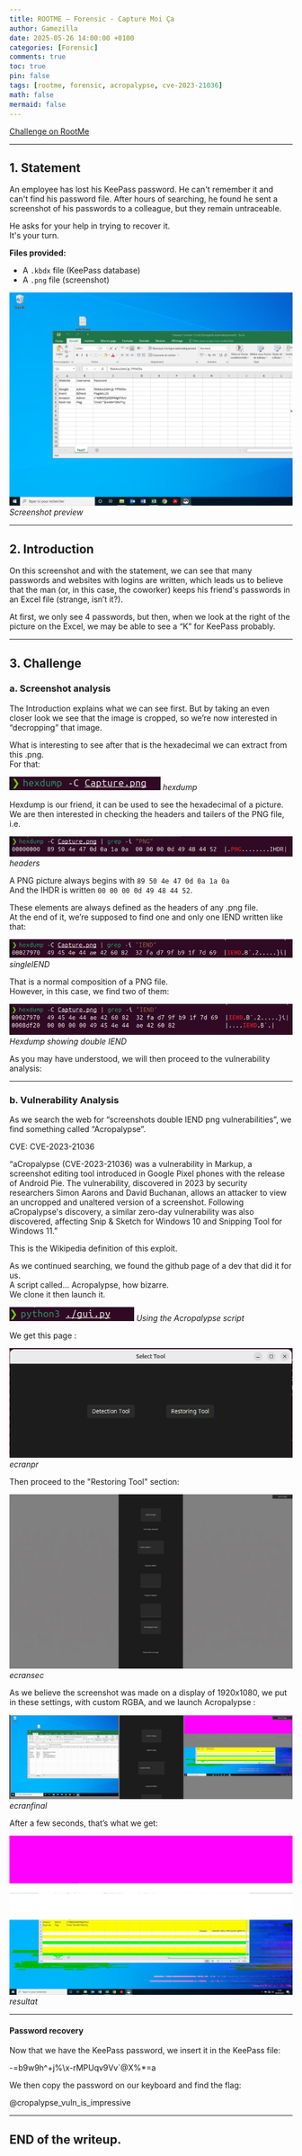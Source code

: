 ```yaml
---
title: ROOTME – Forensic - Capture Moi Ça
author: Gamezilla
date: 2025-05-26 14:00:00 +0100
categories: [Forensic]
comments: true
toc: true
pin: false
tags: [rootme, forensic, acropalypse, cve-2023-21036]
math: false
mermaid: false
---
```


[Challenge on RootMe](https://www.root-me.org/fr/Challenges/Forensic/Capture-moi-ca)

---

## 1. Statement

An employee has lost his KeePass password. He can't remember it and can't find his password file. After hours of searching, he found he sent a screenshot of his passwords to a colleague, but they remain untraceable.

He asks for your help in trying to recover it.  
It's your turn.

**Files provided:**
- A `.kbdx` file (KeePass database)
- A `.png` file (screenshot)

![Screenshot preview](/assets/img/posts/forensic/capture-moi-ca/capture_apercu.png)
_Screenshot preview_

---

## 2. Introduction

On this screenshot and with the statement, we can see that many passwords and websites with logins are written, which leads us to believe that the man (or, in this case, the coworker) keeps his friend's passwords in an Excel file (strange, isn’t it?).

At first, we only see 4 passwords, but then, when we look at the right of the picture on the Excel, we may be able to see a “K” for KeePass probably.

---

## 3. Challenge

### a. Screenshot analysis

The Introduction explains what we can see first. But by taking an even closer look we see that the image is cropped, so we’re now interested in “decropping” that image.

What is interesting to see after that is the hexadecimal we can extract from this .png.  
For that:

![hexdump](/assets/img/posts/forensic/capture-moi-ca/hexdump.png)
_hexdump_

Hexdump is our friend, it can be used to see the hexadecimal of a picture.  
We are then interested in checking the headers and tailers of the PNG file, i.e.  

![headers](/assets/img/posts/forensic/capture-moi-ca/headers.png)
_headers_

A PNG picture always begins with `89 50 4e 47 0d 0a 1a 0a`  
And the IHDR is written `00 00 00 0d 49 48 44 52`.

These elements are always defined as the headers of any .png file.  
At the end of it, we’re supposed to find one and only one IEND written like that:  

![singleIEND](/assets/img/posts/forensic/capture-moi-ca/singleiend.png)
_singleIEND_

That is a normal composition of a PNG file.  
However, in this case, we find two of them:

![Hexdump showing double IEND](/assets/img/posts/forensic/capture-moi-ca/png_double_iend.png)
_Hexdump showing double IEND_

As you may have understood, we will then proceed to the vulnerability analysis:

---

### b. Vulnerability Analysis

As we search the web for “screenshots double IEND png vulnerabilities”, we find something called “Acropalypse”.

CVE: CVE-2023-21036

“aCropalypse (CVE-2023-21036) was a vulnerability in Markup, a screenshot editing tool introduced in Google Pixel phones with the release of Android Pie. The vulnerability, discovered in 2023 by security researchers Simon Aarons and David Buchanan, allows an attacker to view an uncropped and unaltered version of a screenshot. Following aCropalypse's discovery, a similar zero-day vulnerability was also discovered, affecting Snip & Sketch for Windows 10 and Snipping Tool for Windows 11.”

This is the Wikipedia definition of this exploit.

As we continued searching, we found the github page of a dev that did it for us.  
A script called... Acropalypse, how bizarre.  
We clone it then launch it.

![Using the Acropalypse script](/assets/img/posts/forensic/capture-moi-ca/acropalypse_script.png)
_Using the Acropalypse script_

We get this page : 

![ecranpr](/assets/img/posts/forensic/capture-moi-ca/ecranpr.png)
_ecranpr_

Then proceed to the "Restoring Tool" section: 

![ecransec](/assets/img/posts/forensic/capture-moi-ca/ecransec.png)
_ecransec_

As we believe the screenshot was made on a display of 1920x1080, we put in these settings, with custom RGBA, and we launch Acropalypse : 

![ecranfinal](/assets/img/posts/forensic/capture-moi-ca/ecranfinal.png)
_ecranfinal_

After a few seconds, that’s what we get:

![resultat](/assets/img/posts/forensic/capture-moi-ca/resultat.png)
_resultat_

---

#### Password recovery

Now that we have the KeePass password, we insert it in the KeePass file:

-=b9w9h^+j%\x-rMPUqv9Vv`@X%*=a


We then copy the password on our keyboard and find the flag:

@cropalypse_vuln_is_impressive


---

## END of the writeup.

